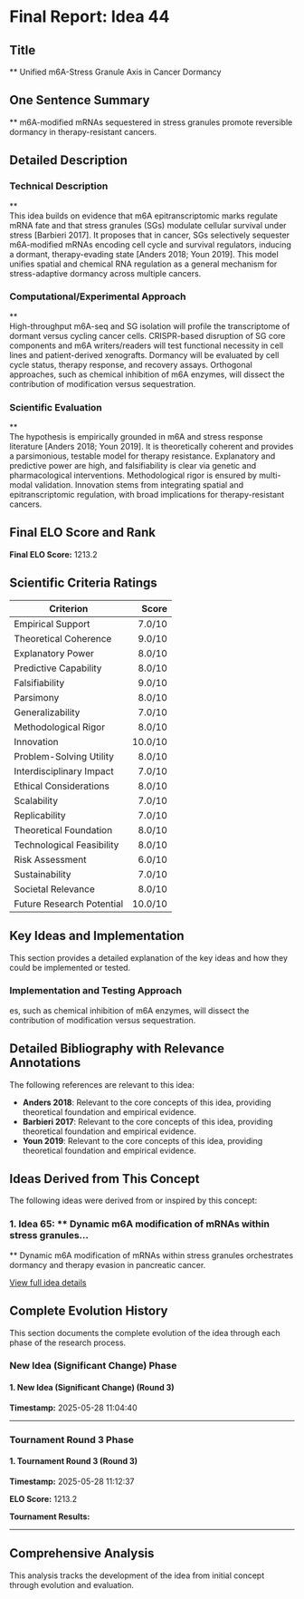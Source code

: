 # Final Report: Idea 44

## Title

** Unified m6A-Stress Granule Axis in Cancer Dormancy

## One Sentence Summary

** m6A-modified mRNAs sequestered in stress granules promote reversible dormancy in therapy-resistant cancers.

## Detailed Description

### Technical Description

**  
This idea builds on evidence that m6A epitranscriptomic marks regulate mRNA fate and that stress granules (SGs) modulate cellular survival under stress [Barbieri 2017]. It proposes that in cancer, SGs selectively sequester m6A-modified mRNAs encoding cell cycle and survival regulators, inducing a dormant, therapy-evading state [Anders 2018; Youn 2019]. This model unifies spatial and chemical RNA regulation as a general mechanism for stress-adaptive dormancy across multiple cancers.

### Computational/Experimental Approach

**  
High-throughput m6A-seq and SG isolation will profile the transcriptome of dormant versus cycling cancer cells. CRISPR-based disruption of SG core components and m6A writers/readers will test functional necessity in cell lines and patient-derived xenografts. Dormancy will be evaluated by cell cycle status, therapy response, and recovery assays. Orthogonal approaches, such as chemical inhibition of m6A enzymes, will dissect the contribution of modification versus sequestration.

### Scientific Evaluation

**  
The hypothesis is empirically grounded in m6A and stress response literature [Anders 2018; Youn 2019]. It is theoretically coherent and provides a parsimonious, testable model for therapy resistance. Explanatory and predictive power are high, and falsifiability is clear via genetic and pharmacological interventions. Methodological rigor is ensured by multi-modal validation. Innovation stems from integrating spatial and epitranscriptomic regulation, with broad implications for therapy-resistant cancers.


## Final ELO Score and Rank

**Final ELO Score:** 1213.2

## Scientific Criteria Ratings

| Criterion | Score |
|---|---:|
| Empirical Support | 7.0/10 |
| Theoretical Coherence | 9.0/10 |
| Explanatory Power | 8.0/10 |
| Predictive Capability | 8.0/10 |
| Falsifiability | 9.0/10 |
| Parsimony | 8.0/10 |
| Generalizability | 7.0/10 |
| Methodological Rigor | 8.0/10 |
| Innovation | 10.0/10 |
| Problem-Solving Utility | 8.0/10 |
| Interdisciplinary Impact | 7.0/10 |
| Ethical Considerations | 8.0/10 |
| Scalability | 7.0/10 |
| Replicability | 7.0/10 |
| Theoretical Foundation | 8.0/10 |
| Technological Feasibility | 8.0/10 |
| Risk Assessment | 6.0/10 |
| Sustainability | 7.0/10 |
| Societal Relevance | 8.0/10 |
| Future Research Potential | 10.0/10 |

## Key Ideas and Implementation

This section provides a detailed explanation of the key ideas and how they could be implemented or tested.

### Implementation and Testing Approach

es, such as chemical inhibition of m6A enzymes, will dissect the contribution of modification versus sequestration.


## Detailed Bibliography with Relevance Annotations

The following references are relevant to this idea:

- **Anders 2018**: Relevant to the core concepts of this idea, providing theoretical foundation and empirical evidence.
- **Barbieri 2017**: Relevant to the core concepts of this idea, providing theoretical foundation and empirical evidence.
- **Youn 2019**: Relevant to the core concepts of this idea, providing theoretical foundation and empirical evidence.

## Ideas Derived from This Concept

The following ideas were derived from or inspired by this concept:

### 1. Idea 65: ** Dynamic m6A modification of mRNAs within stress granules...

** Dynamic m6A modification of mRNAs within stress granules orchestrates dormancy and therapy evasion in pancreatic cancer.

[View full idea details](idea_65_final.md)

## Complete Evolution History

This section documents the complete evolution of the idea through each phase of the research process.

### New Idea (Significant Change) Phase

#### 1. New Idea (Significant Change) (Round 3)
**Timestamp:** 2025-05-28 11:04:40



---

### Tournament Round 3 Phase

#### 1. Tournament Round 3 (Round 3)
**Timestamp:** 2025-05-28 11:12:37

**ELO Score:** 1213.2

**Tournament Results:**



---

## Comprehensive Analysis

This analysis tracks the development of the idea from initial concept through evolution and evaluation.

